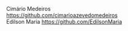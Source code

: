 Cimário Medeiros  
https://github.com/cimarioazevedomedeiros  
Edilson Maria
https://github.com/EdilsonMaria